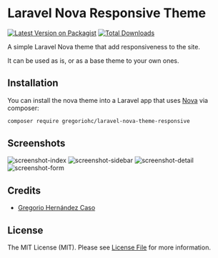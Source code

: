 # Laravel Nova Responsive Theme

[![Latest Version on Packagist](https://img.shields.io/packagist/v/gregoriohc/laravel-nova-theme-responsive.svg?style=flat-square)](https://packagist.org/packages/gregoriohc/laravel-nova-theme-responsive)
[![Total Downloads](https://img.shields.io/packagist/dt/gregoriohc/laravel-nova-theme-responsive.svg?style=flat-square)](https://packagist.org/packages/gregoriohc/laravel-nova-theme-responsive)

A simple Laravel Nova theme that add responsiveness to the site.

It can be used as is, or as a base theme to your own ones.

## Installation

You can install the nova theme into a Laravel app that uses [Nova](https://nova.laravel.com) via composer:

```bash
composer require gregoriohc/laravel-nova-theme-responsive
```

## Screenshots
![screenshot-index](https://user-images.githubusercontent.com/566841/45611999-ca188a00-ba61-11e8-803e-5d96fef0a74e.png) ![screenshot-sidebar](https://user-images.githubusercontent.com/566841/45612025-def51d80-ba61-11e8-8426-73c4d5456b7c.png)
![screenshot-detail](https://user-images.githubusercontent.com/566841/45612034-ec120c80-ba61-11e8-960f-87034a29c11c.png) ![screenshot-form](https://user-images.githubusercontent.com/566841/45612051-f92efb80-ba61-11e8-9032-5945806e4a6b.png)

## Credits

- [Gregorio Hernández Caso](https://github.com/gregoriohc)

## License

The MIT License (MIT). Please see [License File](LICENSE.md) for more information.